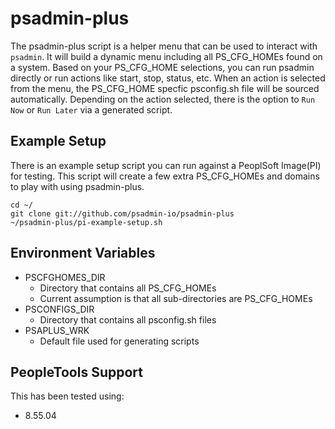 # psadmin-plus 
The psadmin-plus script is a helper menu that can be used to interact with `psadmin`. It will build a dynamic menu including all PS_CFG_HOMEs found on a system. Based on your PS_CFG_HOME selections, you can run psadmin directly or run actions like start, stop, status, etc. When an action is selected from the menu, the PS_CFG_HOME specfic psconfig.sh file will be sourced automatically. Depending on the action selected, there is the option to `Run Now` or `Run Later` via a generated script.

## Example Setup
There is an example setup script you can run against a PeoplSoft Image(PI) for testing. This script will create a few extra PS_CFG_HOMEs and domains to play with using psadmin-plus.

```
cd ~/
git clone git://github.com/psadmin-io/psadmin-plus
~/psadmin-plus/pi-example-setup.sh
```

## Environment Variables
* PSCFGHOMES_DIR
    * Directory that contains all PS_CFG_HOMEs
    * Current assumption is that all sub-directories are PS_CFG_HOMEs
* PSCONFIGS_DIR
    * Directory that contains all psconfig.sh files
* PSAPLUS_WRK
    * Default file used for generating scripts

## PeopleTools Support
This has been tested using:
* 8.55.04
